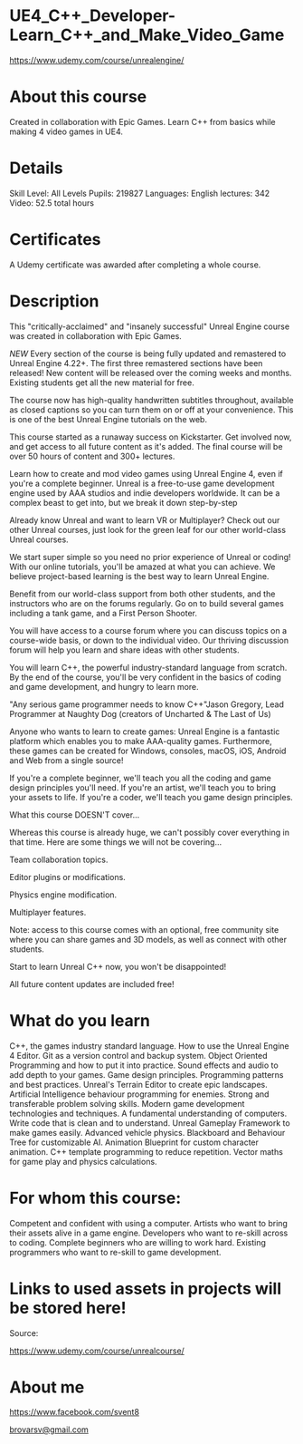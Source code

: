 # UE4_C++_Developer-Learn_C++_and_Make_Video_Game
https://www.udemy.com/course/unrealengine/

# About this course
Created in collaboration with Epic Games. 
Learn C++ from basics while making 4 video games in UE4.

# Details
Skill Level: All Levels
Pupils: 219827
Languages: English
lectures: 342
Video: 52.5 total hours

# Certificates
A Udemy certificate was awarded after completing a whole course.


# Description
This "critically-acclaimed" and "insanely successful" Unreal Engine course was created in collaboration with Epic Games.

*NEW* Every section of the course is being fully updated and remastered to Unreal Engine 4.22+. The first three remastered sections have been released! New content will be released over the coming weeks and months. Existing students get all the new material for free.

The course now has high-quality handwritten subtitles throughout, available as closed captions so you can turn them on or off at your convenience. This is one of the best Unreal Engine tutorials on the web.

This course started as a runaway success on Kickstarter. Get involved now, and get access to all future content as it's added. The final course will be over 50 hours of content and 300+ lectures.

Learn how to create and mod video games using Unreal Engine 4, even if you're a complete beginner. Unreal is a free-to-use game development engine used by AAA studios and indie developers worldwide. It can be a complex beast to get into, but we break it down step-by-step

Already know Unreal and want to learn VR or Multiplayer? Check out our other Unreal courses, just look for the green leaf for our other world-class Unreal courses.

We start super simple so you need no prior experience of Unreal or coding! With our online tutorials, you'll be amazed at what you can achieve. We believe project-based learning is the best way to learn Unreal Engine.

Benefit from our world-class support from both other students, and the instructors who are on the forums regularly. Go on to build several games including a tank game, and a First Person Shooter.

You will have access to a course forum where you can discuss topics on a course-wide basis, or down to the individual video. Our thriving discussion forum will help you learn and share ideas with other students.

You will learn C++, the powerful industry-standard language from scratch. By the end of the course, you'll be very confident in the basics of coding and game development, and hungry to learn more.

"Any serious game programmer needs to know C++"Jason Gregory, Lead Programmer at Naughty Dog (creators of Uncharted & The Last of Us)

Anyone who wants to learn to create games: Unreal Engine is a fantastic platform which enables you to make AAA-quality games. Furthermore, these games can be created for Windows, consoles, macOS, iOS, Android and Web from a single source!

If you're a complete beginner, we'll teach you all the coding and game design principles you'll need. If you're an artist, we'll teach you to bring your assets to life. If you're a coder, we'll teach you game design principles.

What this course DOESN'T cover...

Whereas this course is already huge, we can't possibly cover everything in that time. Here are some things we will not be covering...

Team collaboration topics.

Editor plugins or modifications.

Physics engine modification.

Multiplayer features.

Note: access to this course comes with an optional, free community site where you can share games and 3D models, as well as connect with other students.

Start to learn Unreal C++ now, you won't be disappointed!

All future content updates are included free!

# What do you learn
C++, the games industry standard language.
How to use the Unreal Engine 4 Editor.
Git as a version control and backup system.
Object Oriented Programming and how to put it into practice.
Sound effects and audio to add depth to your games.
Game design principles.
Programming patterns and best practices.
Unreal's Terrain Editor to create epic landscapes.
Artificial Intelligence behaviour programming for enemies.
Strong and transferable problem solving skills.
Modern game development technologies and techniques.
A fundamental understanding of computers.
Write code that is clean and to understand.
Unreal Gameplay Framework to make games easily.
Advanced vehicle physics.
Blackboard and Behaviour Tree for customizable AI.
Animation Blueprint for custom character animation.
C++ template programming to reduce repetition.
Vector maths for game play and physics calculations.


# For whom this course:
Competent and confident with using a computer.
Artists who want to bring their assets alive in a game engine.
Developers who want to re-skill across to coding.
Complete beginners who are willing to work hard.
Existing programmers who want to re-skill to game development.



# Links to used assets in projects will be stored here!

Source: 

https://www.udemy.com/course/unrealcourse/



# About me

https://www.facebook.com/svent8

brovarsv@gmail.com


